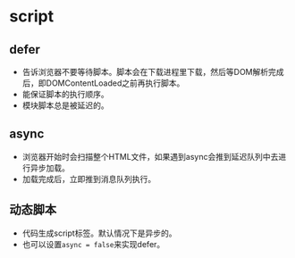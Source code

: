# script

## defer
- 告诉浏览器不要等待脚本。脚本会在下载进程里下载，然后等DOM解析完成后，即DOMContentLoaded之前再执行脚本。
- 能保证脚本的执行顺序。
- 模块脚本总是被延迟的。

## async
- 浏览器开始时会扫描整个HTML文件，如果遇到async会推到延迟队列中去进行异步加载。
- 加载完成后，立即推到消息队列执行。

## 动态脚本
- 代码生成script标签。默认情况下是异步的。
- 也可以设置`async = false`来实现defer。

